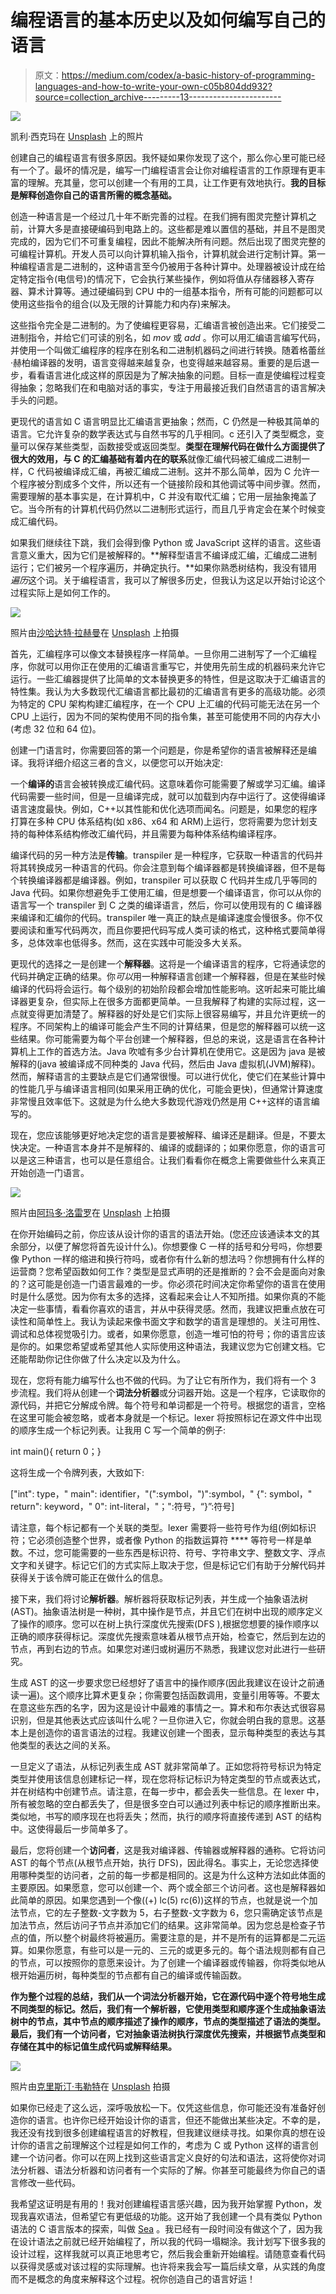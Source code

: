 # 编程语言的基本历史以及如何编写自己的语言

> 原文：<https://medium.com/codex/a-basic-history-of-programming-languages-and-how-to-write-your-own-c05b804dd932?source=collection_archive---------13----------------------->

![](img/787797d4213c8a6245bf56f7c6ab0d1e.png)

凯利·西克玛在 [Unsplash](https://unsplash.com?utm_source=medium&utm_medium=referral) 上的照片

创建自己的编程语言有很多原因。我怀疑如果你发现了这个，那么你心里可能已经有一个了。最坏的情况是，编写一门编程语言会让你对编程语言的工作原理有更丰富的理解。充其量，您可以创建一个有用的工具，让工作更有效地执行。**我的目标是解释创造你自己的语言所需的概念基础。**

创造一种语言是一个经过几十年不断完善的过程。在我们拥有图灵完整计算机之前，计算大多是直接硬编码到电路上的。这些都是难以置信的基础，并且不是图灵完成的，因为它们不可重复编程，因此不能解决所有问题。然后出现了图灵完整的可编程计算机。开发人员可以向计算机输入指令，计算机就会进行定制计算。第一种编程语言是二进制的，这种语言至今仍被用于各种计算中。处理器被设计成在给定特定指令(电信号)的情况下，它会执行某些操作，例如将值从存储器移入寄存器、算术计算等。通过硬编码到 CPU 中的一组基本指令，所有可能的问题都可以使用这些指令的组合(以及无限的计算能力和内存)来解决。

这些指令完全是二进制的。为了使编程更容易，汇编语言被创造出来。它们接受二进制指令，并给它们可读的别名，如 *mov* 或 *add* 。你可以用汇编语言编写代码，并使用一个叫做汇编程序的程序在别名和二进制机器码之间进行转换。随着格蕾丝·赫柏编译器的发明，语言变得越来越复杂，也变得越来越容易。重要的是后退一步，看看语言进化成这样的原因是为了解决抽象的问题。目标一直是使编程过程变得抽象；忽略我们在和电脑对话的事实，专注于用最接近我们自然语言的语言解决手头的问题。

更现代的语言如 C 语言明显比汇编语言更抽象；然而，C 仍然是一种极其简单的语言。它允许复杂的数学表达式与自然书写的几乎相同。c 还引入了类型概念，变量可以保存某些类型，函数接受或返回类型。**类型在理解代码在做什么方面提供了很大的效用，与 C 的汇编基础有着内在的联系**就像汇编代码被汇编成二进制一样，C 代码被编译成汇编，再被汇编成二进制。这并不那么简单，因为 C 允许一个程序被分割成多个文件，所以还有一个链接阶段和其他调试等中间步骤。然而，需要理解的基本事实是，在计算机中，C 并没有取代汇编；它用一层抽象掩盖了它。当今所有的计算机代码仍然以二进制形式运行，而且几乎肯定会在某个时候变成汇编代码。

如果我们继续往下跳，我们会得到像 Python 或 JavaScript 这样的语言。这些语言意义重大，因为它们是被解释的。**解释型语言不编译成汇编，汇编成二进制运行；它们被另一个程序遍历，并确定执行。**如果你熟悉树结构，我没有错用*遍历*这个词。关于编程语言，我可以了解很多历史，但我认为这足以开始讨论这个过程实际上是如何工作的。

![](img/7c89062d1892b61ab9a45bc057cc88d4.png)

照片由[沙哈达特·拉赫曼](https://unsplash.com/@hishahadat?utm_source=medium&utm_medium=referral)在 [Unsplash](https://unsplash.com?utm_source=medium&utm_medium=referral) 上拍摄

首先，汇编程序可以像文本替换程序一样简单。一旦你用二进制写了一个汇编程序，你就可以用你正在使用的汇编语言重写它，并使用先前生成的机器码来允许它运行。一些汇编器提供了比简单的文本替换更多的特性，但是这取决于汇编语言的特性集。我认为大多数现代汇编语言都比最初的汇编语言有更多的高级功能。必须为特定的 CPU 架构构建汇编程序，在一个 CPU 上汇编的代码可能无法在另一个 CPU 上运行，因为不同的架构使用不同的指令集，甚至可能使用不同的内存大小(考虑 32 位和 64 位)。

创建一门语言时，你需要回答的第一个问题是，你是希望你的语言被解释还是编译。我将详细介绍这三者的含义，以便您可以开始决定:

一个**编译的**语言会被转换成汇编代码。这意味着你可能需要了解或学习汇编。编译代码需要一些时间，但是一旦编译完成，就可以加载到内存中运行了。这使得编译语言速度最快。例如，C++以其性能和优化选项而闻名。问题是，如果您的程序打算在多种 CPU 体系结构(如 x86、x64 和 ARM)上运行，您将需要为您计划支持的每种体系结构修改汇编代码，并且需要为每种体系结构编译程序。

编译代码的另一种方法是**传输**。transpiler 是一种程序，它获取一种语言的代码并将其转换成另一种语言的代码。你会注意到每个编译器都是转换编译器，但不是每个转换编译器都是编译器。例如，transpiler 可以获取 C 代码并生成几乎等同的 Java 代码。如果你想避免手工使用汇编，但是想要一个编译语言，你可以从你的语言写一个 transpiler 到 C 之类的编译语言，然后，你可以使用现有的 C 编译器来编译和汇编你的代码。transpiler 唯一真正的缺点是编译速度会慢很多。你不仅要阅读和重写代码两次，而且你要把代码写成人类可读的格式，这种格式要简单得多，总体效率也低得多。然而，这在实践中可能没多大关系。

更现代的选择之一是创建一个**解释器**。这将是一个编译语言的程序，它将通读您的代码并确定正确的结果。你*可以*用一种解释语言创建一个解释器，但是在某些时候编译的代码将会运行。每个级别的初始阶段都会增加性能影响。这听起来可能比编译器更复杂，但实际上在很多方面都更简单。一旦我解释了构建的实际过程，这一点就变得更加清楚了。解释器的好处是它们实际上很容易编写，并且允许更统一的程序。不同架构上的编译可能会产生不同的计算结果，但是您的解释器可以统一这些结果。你可能需要为每个平台创建一个解释器，但总的来说，这是语言在各种计算机上工作的首选方法。Java 吹嘘有多少台计算机在使用它。这是因为 java 是被解释的(java 被编译成不同种类的 Java 代码，然后由 Java 虚拟机(JVM)解释)。然而，解释语言的主要缺点是它们通常很慢。可以进行优化，使它们在某些计算中的性能几乎与编译语言相同(如果采用正确的优化，可能会更快)，但通常计算速度非常慢且效率低下。这就是为什么绝大多数现代游戏仍然是用 C++这样的语言编写的。

现在，您应该能够更好地决定您的语言是要被解释、编译还是翻译。但是，不要太快决定。一种语言本身并不是解释的、编译的或翻译的；如果你愿意，你的语言可以是这三种语言，也可以是任意组合。让我们看看你在概念上需要做些什么来真正开始创造一门语言。

![](img/ae467f59b6a447f912653ca7df4df4ed.png)

照片由[阿玛多·洛雷罗](https://unsplash.com/@amadorloureiroblanco?utm_source=medium&utm_medium=referral)在 [Unsplash](https://unsplash.com?utm_source=medium&utm_medium=referral) 上拍摄

在你开始编码之前，你应该从设计你的语言的语法开始。(您还应该通读本文的其余部分，以便了解您将首先设计什么)。你想要像 C 一样的括号和分号吗，你想要像 Python 一样的缩进和换行符吗，或者你有什么新的想法吗？你想拥有什么样的运营商？您希望函数如何工作？类型是显式声明的还是推断的？会不会是面向对象的？这可能是创造一门语言最难的一步。你必须花时间决定你希望你的语言在使用时是什么感觉。因为你有太多的选择，这看起来会让人不知所措。如果你真的不能决定一些事情，看看你喜欢的语言，并从中获得灵感。然而，我建议把重点放在可读性和简单性上。我认为读起来像书面文字和数学的语言是理想的。关注可用性、调试和总体视觉吸引力。或者，如果你愿意，创造一堆可怕的符号；你的语言应该是你的。如果您希望或希望其他人实际使用这种语法，我建议您为它创建文档。它还能帮助你记住你做了什么决定以及为什么。

现在，您将有能力编写什么也不做的代码。为了让它有所作为，我们将有一个 3 步流程。我们将从创建一个**词法分析器**或分词器开始。这是一个程序，它读取你的源代码，并把它分解成令牌。每个符号和单词都是一个符号。根据您的语言，空格在这里可能会被忽略，或者本身就是一个标记。lexer 将按照标记在源文件中出现的顺序生成一个标记列表。让我用 C 写一个简单的例子:

int main(){ return 0；}

这将生成一个令牌列表，大致如下:

["int": type，" main": identifier，"(":symbol，")":symbol，" {": symbol，" return": keyword，" 0": int-literal，"；":符号，“}”:符号]

请注意，每个标记都有一个关联的类型。lexer 需要将一些符号作为组(例如标识符；它必须创造整个世界，或者像 Python 的指数运算符 **** 等符号一样是单数。不过，您可能需要的一些东西是标识符、符号、字符串文字、整数文字、浮点文字和关键字。标记它们的方式实际上取决于您，但是标记它们有助于分解代码并获得关于该令牌可能正在做什么的信息。

接下来，我们将讨论**解析器**。解析器将获取标记列表，并生成一个抽象语法树(AST)。抽象语法树是一种树，其中操作是节点，并且它们在树中出现的顺序定义了操作的顺序。您可以在树上执行深度优先搜索(DFS ),根据您想要的操作顺序以正确的顺序获得标记。深度优先搜索意味着从根节点开始，检查它，然后到左边的节点，再到右边的节点。如果您对递归或树遍历不熟悉，我建议您对此进行一些研究。

生成 AST 的这一步要求您已经想好了语言中的操作顺序(因此我建议在设计之前通读一遍)。这个顺序比算术更复杂；你需要包括函数调用，变量引用等等。不要太在意这些东西的名字，因为这是设计中最难的事情之一。算术和布尔表达式很容易识别，但是其他表达式应该叫什么呢？一旦你进入它，你就会明白我的意思。这基本上是创造你的语言语法的过程。我建议创建一个图表，显示每种类型的表达与其他类型的表达之间的关系。

一旦定义了语法，从标记列表生成 AST 就非常简单了。正如您将符号标识为特定类型并使用该信息创建标记一样，现在您将标记标识为特定类型的节点或表达式，并在树结构中创建节点。请注意，在每一步中，都会丢失一些信息。在 lexer 中，所有被忽略的空白都丢失了，但是很多空白可以通过列表中标记的顺序推断出来。类似地，书写的顺序现在也将丢失；然而，执行的顺序将直接传递到 AST 的结构中。这使得最后一步简单多了。

最后，您将创建一个**访问者**，这是我对编译器、传输器或解释器的通称。它将访问 AST 的每个节点(从根节点开始，执行 DFS)，因此得名。事实上，无论您选择使用哪种类型的访问者，之前的每一步都是相同的。这是为什么这种方法如此体面的主要原因。如果愿意，您可以创建一个、两个或全部三个访问者。这也是解释器如此简单的原因。如果您遇到一个像((+) lc(5) rc(6))这样的节点，也就是说一个加法节点，它的左子整数-文字数为 5，右子整数-文字数为 6，您只需确定该节点是加法节点，然后访问子节点并添加它们的结果。这非常简单。因为您总是检查子节点的值，所以整个树最终将被遍历。需要注意的是，并不是所有的运算都是二元运算。如果你愿意，有些可以是一元的、三元的或更多元的。每个语法规则都有自己的节点，可以按照你的意愿来设计。为了创建一个编译器或传输器，你将类似地从根开始遍历树，每种类型的节点都有自己的编译或传输函数。

**作为整个过程的总结，我们从一个词法分析器开始，它在源代码中逐个符号地生成不同类型的标记。然后，我们有一个解析器，它使用类型和顺序逐个生成抽象语法树中的节点，其中节点的顺序描述了操作的顺序，节点的类型描述了语法的类型。最后，我们有一个访问者，它对抽象语法树执行深度优先搜索，并根据节点类型和存储在其中的标记值生成代码或解释结果。**

![](img/8dace1656b60515c9fc5abe05fff2b5c.png)

照片由[克里斯汀·韦勒特](https://unsplash.com/@kristineweilert?utm_source=medium&utm_medium=referral)在 [Unsplash](https://unsplash.com?utm_source=medium&utm_medium=referral) 拍摄

如果你已经走了这么远，深呼吸放松一下。仅凭这些信息，你可能还没有准备好创造你的语言。也许你已经开始设计你的语言，但还不能做出某些决定。不幸的是，我还没有找到很多创建编程语言的好教程，但我建议继续寻找。如果你真的想在设计你的语言之前理解这个过程是如何工作的，考虑为 C 或 Python 这样的语言创建一个访问者。你可以在网上找到这些语言定义良好的句法和语法，这将使你对词法分析器、语法分析器和访问者有一个实际的了解。你甚至可能最终为你自己的语言修改一些代码。

我希望这证明是有用的！我对创建编程语言感兴趣，因为我开始掌握 Python，发现我喜欢语法，但希望它有更低级的功能。这开始了我创建一个具有类似 Python 语法的 C 语言版本的探索，叫做 [Sea](https://github.com/DavidMacDonald11/Sea-Programming-Language) 。我已经有一段时间没有做这个了，因为我在设计语法之前就已经开始编程了，所以我的代码一塌糊涂。我计划写下很多我的设计过程，这样我就可以真正地思考它，然后我会重新开始编程。请随意查看代码以获得灵感或对该过程的实际理解。也许将来我会写一篇后续文章，从实践的角度而不是概念的角度来解释这个过程。祝你创造自己的语言好运！